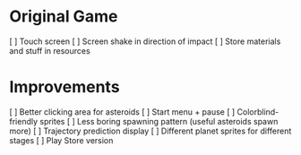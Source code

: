 # Original Game

[ ] Touch screen
[ ] Screen shake in direction of impact
[ ] Store materials and stuff in resources

# Improvements

[ ] Better clicking area for asteroids
[ ] Start menu + pause
[ ] Colorblind-friendly sprites
[ ] Less boring spawning pattern (useful asteroids spawn more)
[ ] Trajectory prediction display
[ ] Different planet sprites for different stages
[ ] Play Store version

